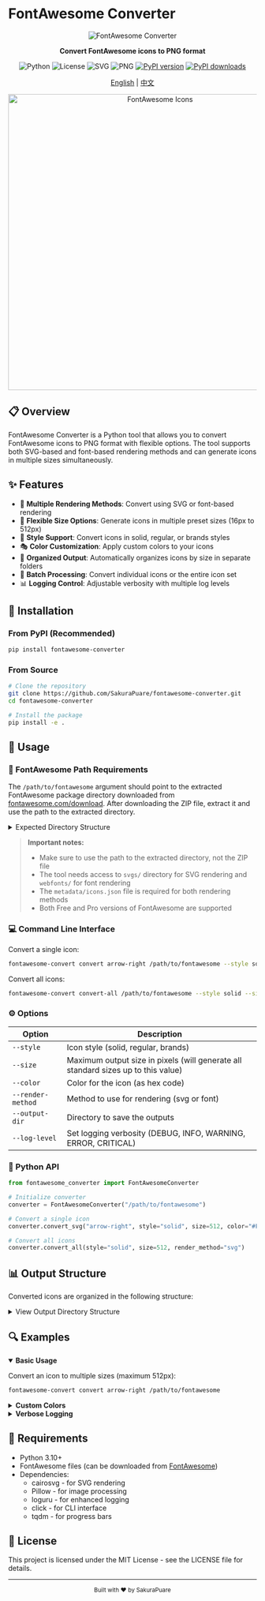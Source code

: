 # FontAwesome Converter

<div align="center">

![FontAwesome Converter](https://img.shields.io/badge/FontAwesome-Converter-blue?style=for-the-badge&logo=font-awesome)

**Convert FontAwesome icons to PNG format**

![Python](https://img.shields.io/badge/Python-3.10+-blue?style=flat-square&logo=python)
![License](https://img.shields.io/badge/License-MIT-green?style=flat-square)
![SVG](https://img.shields.io/badge/SVG-Supported-orange?style=flat-square&logo=svg)
![PNG](https://img.shields.io/badge/PNG-Generator-yellow?style=flat-square&logo=image)
[![PyPI version](https://img.shields.io/pypi/v/fontawesome-converter.svg?style=flat-square&logo=pypi&logoColor=white)](https://pypi.org/project/fontawesome-converter/)
[![PyPI downloads](https://img.shields.io/pypi/dm/fontawesome-converter.svg?style=flat-square&logo=pypi&logoColor=white)](https://pypi.org/project/fontawesome-converter/)

[English](README.md) | [中文](README_CN.md)

</div>

<p align="center">
  <img src="https://img.fortawesome.com/349cfdf6/fa-free-logo.svg" alt="FontAwesome Icons" width="600" />
</p>

## 📋 Overview

FontAwesome Converter is a Python tool that allows you to convert FontAwesome icons to PNG format with flexible options. The tool supports both SVG-based and font-based rendering methods and can generate icons in multiple sizes simultaneously.

## ✨ Features

- 🎨 **Multiple Rendering Methods**: Convert using SVG or font-based rendering
- 📐 **Flexible Size Options**: Generate icons in multiple preset sizes (16px to 512px)
- 🔣 **Style Support**: Convert icons in solid, regular, or brands styles
- 🎭 **Color Customization**: Apply custom colors to your icons
- 📁 **Organized Output**: Automatically organizes icons by size in separate folders
- 🔄 **Batch Processing**: Convert individual icons or the entire icon set
- 📊 **Logging Control**: Adjustable verbosity with multiple log levels

## 🚀 Installation

### From PyPI (Recommended)

```bash
pip install fontawesome-converter
```

### From Source

```bash
# Clone the repository
git clone https://github.com/SakuraPuare/fontawesome-converter.git
cd fontawesome-converter

# Install the package
pip install -e .
```

## 📖 Usage

### 📂 FontAwesome Path Requirements

The `/path/to/fontawesome` argument should point to the extracted FontAwesome package directory downloaded from [fontawesome.com/download](https://fontawesome.com/download). After downloading the ZIP file, extract it and use the path to the extracted directory.

<details>
<summary>Expected Directory Structure</summary>

```
fontawesome-directory/
├── css/
├── js/
├── svgs/
│   ├── solid/
│   ├── regular/
│   └── brands/
├── webfonts/
└── metadata/
    └── icons.json
```
</details>

> **Important notes:**
> - Make sure to use the path to the extracted directory, not the ZIP file
> - The tool needs access to `svgs/` directory for SVG rendering and `webfonts/` for font rendering
> - The `metadata/icons.json` file is required for both rendering methods
> - Both Free and Pro versions of FontAwesome are supported

### 💻 Command Line Interface

Convert a single icon:

```bash
fontawesome-convert convert arrow-right /path/to/fontawesome --style solid --size 512 --color "#FF0000"
```

Convert all icons:

```bash
fontawesome-convert convert-all /path/to/fontawesome --style solid --size 512
```

### ⚙️ Options

| Option | Description |
|--------|-------------|
| `--style` | Icon style (solid, regular, brands) |
| `--size` | Maximum output size in pixels (will generate all standard sizes up to this value) |
| `--color` | Color for the icon (as hex code) |
| `--render-method` | Method to use for rendering (svg or font) |
| `--output-dir` | Directory to save the outputs |
| `--log-level` | Set logging verbosity (DEBUG, INFO, WARNING, ERROR, CRITICAL) |

### 🐍 Python API

```python
from fontawesome_converter import FontAwesomeConverter

# Initialize converter
converter = FontAwesomeConverter("/path/to/fontawesome")

# Convert a single icon
converter.convert_svg("arrow-right", style="solid", size=512, color="#FF0000")

# Convert all icons
converter.convert_all(style="solid", size=512, render_method="svg")
```

## 📊 Output Structure

Converted icons are organized in the following structure:

<details>
<summary>View Output Directory Structure</summary>

```
output/
  16px/
    icon1_solid.png
    icon2_regular.png
    ...
  24px/
    icon1_solid.png
    icon2_regular.png
    ...
  32px/
    ...
  48px/
    ...
  64px/
    ...
  128px/
    ...
  256px/
    ...
  512px/
    ...
```
</details>

## 🔍 Examples

<details open>
<summary><b>Basic Usage</b></summary>

Convert an icon to multiple sizes (maximum 512px):

```bash
fontawesome-convert convert arrow-right /path/to/fontawesome
```
</details>

<details>
<summary><b>Custom Colors</b></summary>

Convert all "solid" style icons to blue PNGs:

```bash
fontawesome-convert convert-all /path/to/fontawesome --style solid --color "#0000FF"
```
</details>

<details>
<summary><b>Verbose Logging</b></summary>

Adjust log level for detailed information:

```bash
fontawesome-convert --log-level DEBUG convert arrow-right /path/to/fontawesome
```
</details>

## 🔧 Requirements

- Python 3.10+
- FontAwesome files (can be downloaded from [FontAwesome](https://fontawesome.com/download))
- Dependencies:
  - cairosvg - for SVG rendering
  - Pillow - for image processing
  - loguru - for enhanced logging
  - click - for CLI interface
  - tqdm - for progress bars

## 📜 License

This project is licensed under the MIT License - see the LICENSE file for details.

---

<div align="center">
  <sub>Built with ❤️ by SakuraPuare</sub>
</div> 